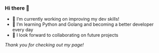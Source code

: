 ### Hi there 👋

- 🔭 I’m currently working on improving my dev skills!
- 🌱 I’m learning Python and Golang and becoming a better developer every day
- 🤔 I look forward to collaborating on future projects

*Thank you for checking out my page!*

<!--
**mariajosepa/mariajosepa** is a ✨ _special_ ✨ repository because its `README.md` (this file) appears on your GitHub profile.

Here are some ideas to get you started:

- 🔭 I’m currently working on improving my programmign skills!
- 🌱 I’m currently learning c++ and object oriented programming
- 👯 I’m looking to collaborate on ...
- 🤔 I’m looking for help with ...
- 💬 Ask me about ...
- 📫 How to reach me: ...
- 😄 Pronouns: ...
- ⚡ Fun fact: ...
-->
